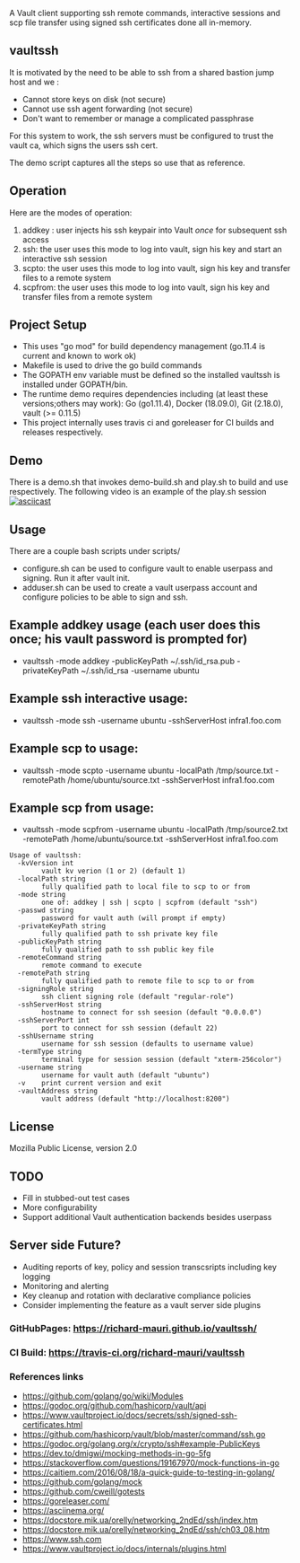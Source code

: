 A Vault client supporting ssh remote commands, interactive sessions and scp file transfer using signed ssh certificates done all in-memory.

## vaultssh
 It is motivated by the need to be able to ssh from a shared bastion jump host and we :
 * Cannot store keys on disk (not secure)
 * Cannot use ssh agent forwarding (not secure)
 * Don't want to remember or manage a complicated passphrase
 
For this system to work, the ssh servers must be configured to trust the vault ca, which signs the users ssh cert.
 
The demo script captures all the steps so use that as reference.

## Operation
Here are the modes of operation:
1. addkey : user injects his ssh keypair into Vault *once* for subsequent ssh access
1. ssh: the user uses this mode to log into vault, sign his key and start an interactive ssh session
1. scpto: the user uses this mode to log into vault, sign his key and transfer files to a remote system
1. scpfrom: the user uses this mode to log into vault, sign his key and transfer files from a remote system

## Project Setup
* This uses "go mod" for build dependency management (go.11.4 is current and known to work ok)
* Makefile is used to drive the go build commands
* The GOPATH env variable must be defined so the installed vaultssh is installed under GOPATH/bin.
* The runtime demo requires dependencies including (at least these versions;others may work): Go (go1.11.4), Docker (18.09.0), Git (2.18.0), vault (>= 0.11.5)
* This project internally uses travis ci and goreleaser for CI builds and releases respectively.

## Demo
There is a demo.sh that invokes demo-build.sh and play.sh to build and use respectively.
The following video is an example of the play.sh session
[![asciicast](https://asciinema.org/a/217635.svg)](https://asciinema.org/a/217635)

## Usage
There are a couple bash scripts under scripts/
* configure.sh can be used to configure vault to enable userpass and signing. Run it after vault init.
* adduser.sh can be used to create a vault userpass account and configure policies to be able to sign and ssh.

## Example addkey usage (each user does this once; his vault password is prompted for)
* vaultssh -mode addkey -publicKeyPath ~/.ssh/id_rsa.pub -privateKeyPath ~/.ssh/id_rsa -username ubuntu

## Example ssh interactive usage:
* vaultssh -mode ssh -username ubuntu -sshServerHost infra1.foo.com

## Example scp to usage:
* vaultssh -mode scpto -username ubuntu -localPath /tmp/source.txt  -remotePath /home/ubuntu/source.txt -sshServerHost infra1.foo.com

## Example scp from usage:
* vaultssh -mode scpfrom -username ubuntu -localPath /tmp/source2.txt  -remotePath /home/ubuntu/source.txt -sshServerHost infra1.foo.com

```
Usage of vaultssh:
  -kvVersion int
    	vault kv verion (1 or 2) (default 1)
  -localPath string
    	fully qualified path to local file to scp to or from
  -mode string
    	one of: addkey | ssh | scpto | scpfrom (default "ssh")
  -passwd string
    	password for vault auth (will prompt if empty)
  -privateKeyPath string
    	fully qualified path to ssh private key file
  -publicKeyPath string
    	fully qualified path to ssh public key file
  -remoteCommand string
    	remote command to execute
  -remotePath string
    	fully qualified path to remote file to scp to or from
  -signingRole string
    	ssh client signing role (default "regular-role")
  -sshServerHost string
    	hostname to connect for ssh seesion (default "0.0.0.0")
  -sshServerPort int
    	port to connect for ssh session (default 22)
  -sshUsername string
    	username for ssh session (defaults to username value)
  -termType string
    	terminal type for session session (default "xterm-256color")
  -username string
    	username for vault auth (default "ubuntu")
  -v	print current version and exit
  -vaultAddress string
    	vault address (default "http://localhost:8200")
```

## License
Mozilla Public License, version 2.0

## TODO
* Fill in stubbed-out test cases
* More configurability
* Support additional Vault authentication backends besides userpass

## Server side Future?
* Auditing reports of key, policy and session transcsripts including key logging
* Monitoring and alerting
* Key cleanup and rotation with declarative compliance policies
* Consider implementing the feature as a vault server side plugins

### GitHubPages: https://richard-mauri.github.io/vaultssh/

### CI Build: https://travis-ci.org/richard-mauri/vaultssh

### References links
* https://github.com/golang/go/wiki/Modules
* https://godoc.org/github.com/hashicorp/vault/api
* https://www.vaultproject.io/docs/secrets/ssh/signed-ssh-certificates.html
* https://github.com/hashicorp/vault/blob/master/command/ssh.go
* https://godoc.org/golang.org/x/crypto/ssh#example-PublicKeys
* https://dev.to/dmigwi/mocking-methods-in-go-5fg
* https://stackoverflow.com/questions/19167970/mock-functions-in-go
* https://caitiem.com/2016/08/18/a-quick-guide-to-testing-in-golang/
* https://github.com/golang/mock
* https://github.com/cweill/gotests
* https://goreleaser.com/
* https://asciinema.org/
* https://docstore.mik.ua/orelly/networking_2ndEd/ssh/index.htm
* https://docstore.mik.ua/orelly/networking_2ndEd/ssh/ch03_08.htm
* https://www.ssh.com
* https://www.vaultproject.io/docs/internals/plugins.html
